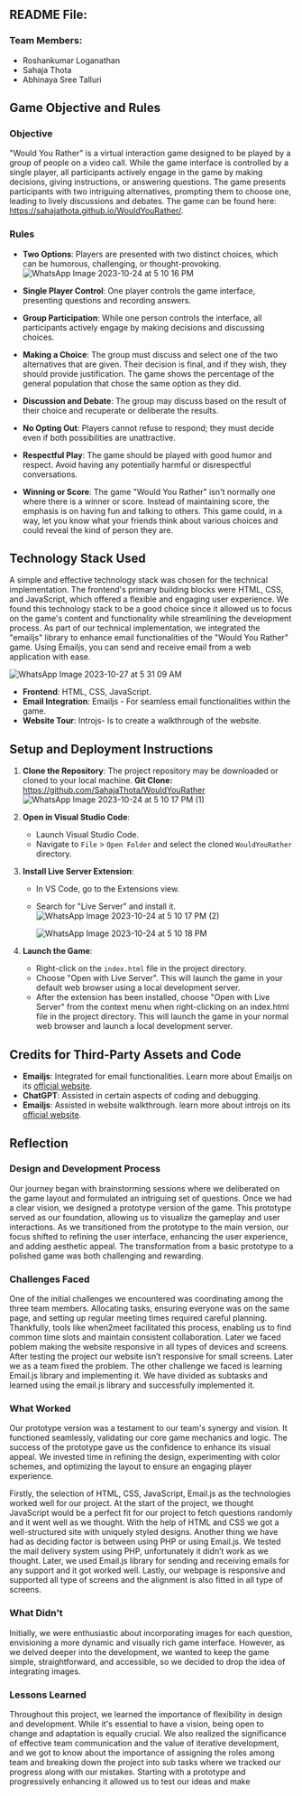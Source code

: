 ## README File:

### Team Members:

- Roshankumar Loganathan
- Sahaja Thota
- Abhinaya Sree Talluri

## Game Objective and Rules

### Objective
"Would You Rather" is a virtual interaction game designed to be played by a group of people on a video call. While the game interface is controlled by a single player, all participants actively engage in the game by making decisions, giving instructions, or answering questions. The game presents participants with two intriguing alternatives, prompting them to choose one, leading to lively discussions and debates. The game can be found here: https://sahajathota.github.io/WouldYouRather/.

### Rules

- **Two Options**: Players are presented with two distinct choices, which can be humorous, challenging, or thought-provoking.
![WhatsApp Image 2023-10-24 at 5 10 16 PM](https://github.com/SahajaThota/WouldYouRather/assets/82709418/39c67a26-ffd4-4d2d-8e90-b412e203dc29)

- **Single Player Control**: One player controls the game interface, presenting questions and recording answers.
- **Group Participation**: While one person controls the interface, all participants actively engage by making decisions and discussing choices.
- **Making a Choice**: The group must discuss and select one of the two alternatives that are given. Their decision is final, and if they wish, they should provide justification. The game shows the percentage of the general population that chose the same option as they did.
- **Discussion and Debate**: The group may discuss based on the result of their choice and recuperate or deliberate the results.
- **No Opting Out**: Players cannot refuse to respond; they must decide even if both possibilities are unattractive.
- **Respectful Play**: The game should be played with good humor and respect. Avoid having any potentially harmful or disrespectful conversations.
- **Winning or Score**: The game "Would You Rather" isn't normally one where there is a winner or score. Instead of maintaining score, the emphasis is on having fun and talking to others. This game could, in a way, let you know what your friends think about various choices and could reveal the kind of person they are.

## Technology Stack Used

A simple and effective technology stack was chosen for the technical implementation. The frontend's primary building blocks were HTML, CSS, and JavaScript, which offered a flexible and engaging user experience. We found this technology stack to be a good choice since it allowed us to focus on the game's content and functionality while streamlining the development process. As part of our technical implementation, we integrated the "emailjs" library to enhance email functionalities of the "Would You Rather" game. Using Emailjs, you can send and receive email from a web application with ease.

![WhatsApp Image 2023-10-27 at 5 31 09 AM](https://github.com/SahajaThota/WouldYouRather/assets/82709418/e0fc97b3-483c-4bab-910a-c478249529c2)

- **Frontend**: HTML, CSS, JavaScript.
- **Email Integration**: Emailjs - For seamless email functionalities within the game.
- **Website Tour**: Introjs- Is to create a walkthrough of the website.




## Setup and Deployment Instructions

1. **Clone the Repository**: 
  The project repository may be downloaded or cloned to your local machine.
  **Git Clone:** https://github.com/SahajaThota/WouldYouRather
   ![WhatsApp Image 2023-10-24 at 5 10 17 PM (1)](https://github.com/SahajaThota/WouldYouRather/assets/82709418/786dbd97-4ed2-4895-a794-6f460ff486fe)

3. **Open in Visual Studio Code**:
   - Launch Visual Studio Code.
   - Navigate to `File` > `Open Folder` and select the cloned `WouldYouRather` directory.
4. **Install Live Server Extension**:
   - In VS Code, go to the Extensions view.
   - Search for "Live Server" and install it.
     ![WhatsApp Image 2023-10-24 at 5 10 17 PM (2)](https://github.com/SahajaThota/WouldYouRather/assets/82709418/d725ad1f-7eaf-4f9b-91d8-25a052d07b50)

     ![WhatsApp Image 2023-10-24 at 5 10 18 PM](https://github.com/SahajaThota/WouldYouRather/assets/82709418/7f88c219-4a44-4802-986e-4c30335cb56b)

5. **Launch the Game**:
   - Right-click on the `index.html` file in the project directory.
   - Choose "Open with Live Server". This will launch the game in your default web browser using a local development server.
   - After the extension has been installed, choose "Open with Live Server" from the context menu when right-clicking on an index.html file in   the project directory. This will launch the game in your normal web browser and launch a local development server.


## Credits for Third-Party Assets and Code
- **Emailjs**: Integrated for email functionalities. Learn more about Emailjs on its [official website](https://www.emailjs.com/).
- **ChatGPT**: Assisted in certain aspects of coding and debugging.
- **Emailjs**: Assisted in website walkthrough. learn more about introjs on its [official website](https://introjs.com/).

## Reflection 

### Design and Development Process

Our journey began with brainstorming sessions where we deliberated on the game layout and formulated an intriguing set of questions. Once we had a clear vision, we designed a prototype version of the game. This prototype served as our foundation, allowing us to visualize the gameplay and user interactions. As we transitioned from the prototype to the main version, our focus shifted to refining the user interface, enhancing the user experience, and adding aesthetic appeal. The transformation from a basic prototype to a polished game was both challenging and rewarding.

### Challenges Faced

One of the initial challenges we encountered was coordinating among the three team members. Allocating tasks, ensuring everyone was on the same page, and setting up regular meeting times required careful planning. Thankfully, tools like when2meet facilitated this process, enabling us to find common time slots and maintain consistent collaboration. Later we faced poblem making the website responsive in all types of devices and screens. After testing the project our website isn’t responsive for small screens. Later we as a team fixed the problem. The other challenge we faced is learning Email.js library and implementing it. We have divided as subtasks and learned using the email.js library and successfully implemented it. 

### What Worked

Our prototype version was a testament to our team's synergy and vision. It functioned seamlessly, validating our core game mechanics and logic. The success of the prototype gave us the confidence to enhance its visual appeal. We invested time in refining the design, experimenting with color schemes, and optimizing the layout to ensure an engaging player experience.

Firstly, the selection of HTML, CSS, JavaScript, Email.js as the technologies worked well for our project. At the start of the project, we thought JavaScript would be a perfect fit for our project to fetch questions randomly and it went well as we thought. With the help of HTML and CSS we got a well-structured site with uniquely styled designs. Another thing we have had as deciding factor is between using PHP or using Email.js. We tested the mail delivery system using PHP, unfortunately it didn’t work as we thought. Later, we used Email.js library for sending and receiving emails for any support and it got worked well. Lastly, our webpage is responsive and supported all type of screens and the alignment is also fitted in all type of screens.

### What Didn't

Initially, we were enthusiastic about incorporating images for each question, envisioning a more dynamic and visually rich game interface. However, as we delved deeper into the development, we wanted to keep the game simple, straightforward, and accessible, so we decided to drop the idea of integrating images.

### Lessons Learned

Throughout this project, we learned the importance of flexibility in design and development. While it's essential to have a vision, being open to change and adaptation is equally crucial. We also realized the significance of effective team communication and the value of iterative development, and we got to know about the importance of assigning the roles among team and breaking down the project into sub tasks where we tracked our progress along with our mistakes. Starting with a prototype and progressively enhancing it allowed us to test our ideas and make 
